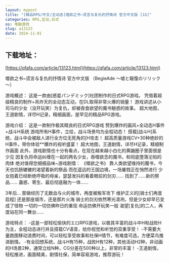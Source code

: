 ```yaml
---
layout: mypost
title: "[精品RPG/中文/全动态]噬欲之书~谎言与复仇的抒情诗 官方中文版 [1G]"
categories: RPG,互动,日式
os: 电脑游戏
slug: a13123
date: 2024-11-01
---
```


## 下载地址：

[https://qfafa.com/article/13123.html](https://qfafa.com/article/13123.html)

噬欲之书~谎言与复仇的抒情诗 官方中文版
（BegieAde ～嘘と報復のリリック～）

游戏概述：
这是一款由\[惑星パンデミック\]社团制作的日式RPG游戏。
凭借着超级精良的制作+吊炸天的全动态互动，在DL取得非常火爆的销量！
游戏讲述从小司马的少女（没开玩笑）为复仇，却被吞食欲望的魔书魅惑的故事。
超大地图，王道剧情，详尽H记录，精细画面，是罕见的精品RPG游戏。

游戏介绍：
这是一款制作极其精良的日式RPG游戏
赞到爆炸的画风+全动态H事件+战斗H系统
游戏所有H事件，立绘，战斗场景均为全程动态！
搭载\[战斗H\]系统，战斗中会被敌人进行全方位无死角的\[H攻击！
超高质量游戏CV+30种绝妙的H事件，带你体验\*\*爆炸的视听盛宴！
超大地图，王道剧情，详尽H记录，精细制作画面
此外，游戏剧情也十分有看点，在现在越来越小白化的黄鼬圈子里面很是少见
因复仇将命运纠缠在一起的两名少女，吞噬欲念的魔书，和彻底堕落沦陷的肉体
绝对值得您细细品味~游戏剧情：
《噬欲之书》
靠人类欲望维持的魔书，今天也饥肠辘辘的渴望着新的祭品
而在遥远的王国边境，一场屠戮正在悄然进行
少女抱着已经断绝呼吸的母亲，瑟瑟发抖的看着眼前的剑刃……
找到了……新的祭品……
蛊惑、寄生、最后彻底融为一体……

3年后…
那做经历了无数血与火的城市，再度被叛军攻下
维护正义的\[骑士们再度启程\]
还是那座城市，还是那片火海
骑士的剑刃依然寒光凛冽，但是少女却早已变成了怪物
一切的一切仿佛昨日的重现
命运仿佛开玩笑一般
渴望\[复仇\]的二人，再度站在同一舞台……

游戏特点：
-这是一部轻松愉快的エロRPG游戏，以极其丰富的战斗中H和战败H为主，全程动态进行并且搭载CV语音，给你视觉和听觉的双重享受！
-不需要大量跑图移动浪费时间，可以轻松享受故事和社保H情节，有难度可选，方便菜鸟推进剧情。
-有全回想系统，战斗H有15种，战败H有12种，其他活动H2种，非动画的H场景2种，通常立绘N种，CG分差在500种以上，非常的丰富！
-王道剧情，轻松推进，画面精美，剧情社保，简单容易游戏，推荐游玩！